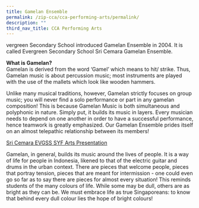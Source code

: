 ```yaml
---
title: Gamelan Ensemble
permalink: /zip-cca/cca-performing-arts/permalink/
description: ""
third_nav_title: CCA Performing Arts
---
```

vergreen Secondary School introduced Gamelan Ensemble in 2004. It is called Evergreen Secondary School Sri Cemara Gamelan Ensemble.

**What is Gamelan?**  
Gamelan is derived from the word ‘Gamel’ which means to hit/ strike. Thus, Gamelan music is about percussion music; most instruments are played with the use of the mallets which look like wooden hammers.

Unlike many musical traditions, however, Gamelan strictly focuses on group music; you will never find a solo performance or part in any gamelan composition! This is because Gamelan Music is both simultaneous and polyphonic in nature. Simply put, it builds its music in layers. Every musician needs to depend on one another in order to have a successful performance, hence teamwork is greatly emphasized. Our Gamelan Ensemble prides itself on an almost telepathic relationship between its members!

[Sri Cemara EVGSS SYF Arts Presentation](https://youtu.be/CLW0C0es6E0)

Gamelan, in general, builds its music around the lives of people. It is a way of life for people in Indonesia, likened to that of the electric guitar and drums in the urban context. There are pieces that welcome people, pieces that portray tension, pieces that are meant for intermission  - one could even go so far as to say there are pieces for almost every situation! This reminds students of the many colours of life. While some may be dull, others are as bright as they can be. We must embrace life as true Singaporeans: to know that behind every dull colour lies the hope of bright colours!